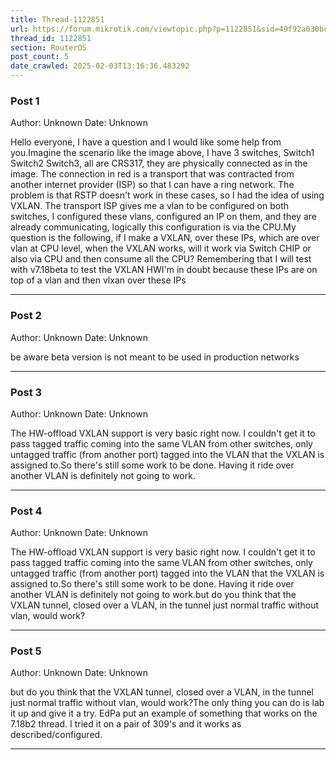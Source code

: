 ```yaml
---
title: Thread-1122851
url: https://forum.mikrotik.com/viewtopic.php?p=1122851&sid=49f92a630bc7970d8ca50523be880e8f#p1122851
thread_id: 1122851
section: RouterOS
post_count: 5
date_crawled: 2025-02-03T13:16:36.483292
---
```


### Post 1
Author: Unknown
Date: Unknown

Hello everyone, I have a question and I would like some help from you.Imagine the scenario like the image above, I have 3 switches, Switch1 Switch2 Switch3, all are CRS317, they are physically connected as in the image. The connection in red is a transport that was contracted from another internet provider (ISP) so that I can have a ring network. The problem is that RSTP doesn't work in these cases, so I had the idea of ​​using VXLAN. The transport ISP gives me a vlan to be configured on both switches, I configured these vlans, configured an IP on them, and they are already communicating, logically this configuration is via the CPU.My question is the following, if I make a VXLAN, over these IPs, which are over vlan at CPU level, when the VXLAN works, will it work via Switch CHIP or also via CPU and then consume all the CPU? Remembering that I will test with v7.18beta to test the VXLAN HWI'm in doubt because these IPs are on top of a vlan and then vlxan over these IPs

---
### Post 2
Author: Unknown
Date: Unknown

be aware beta version is not meant to be used in production networks

---
### Post 3
Author: Unknown
Date: Unknown

The HW-offload VXLAN support is very basic right now.  I couldn't get it to pass tagged traffic coming into the same VLAN from other switches, only untagged traffic (from another port) tagged into the VLAN that the VXLAN is assigned to.So there's still some work to be done. Having it ride over another VLAN is definitely not going to work.

---
### Post 4
Author: Unknown
Date: Unknown

The HW-offload VXLAN support is very basic right now.  I couldn't get it to pass tagged traffic coming into the same VLAN from other switches, only untagged traffic (from another port) tagged into the VLAN that the VXLAN is assigned to.So there's still some work to be done. Having it ride over another VLAN is definitely not going to work.but do you think that the VXLAN tunnel, closed over a VLAN, in the tunnel just normal traffic without vlan, would work?

---
### Post 5
Author: Unknown
Date: Unknown

but do you think that the VXLAN tunnel, closed over a VLAN, in the tunnel just normal traffic without vlan, would work?The only thing you can do is lab it up and give it a try. EdPa put an example of something that works on the 7.18b2 thread.  I tried it on a pair of 309's and it works as described/configured.

---
